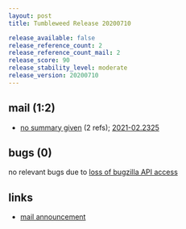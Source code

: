 ```yaml
---
layout: post
title: Tumbleweed Release 20200710

release_available: false
release_reference_count: 2
release_reference_count_mail: 2
release_score: 90
release_stability_level: moderate
release_version: 20200710
---
```


## mail (1:2)

- [no summary given](https://github.com/boombatower/tumbleweed-review/issues/10) (2 refs); [2021-02.2325](https://github.com/boombatower/tumbleweed-review/issues/10)

## bugs (0)

<!--more-->

no relevant bugs due to [loss of bugzilla API access](https://bugzilla.opensuse.org/show_bug.cgi?id=1157722)



## links

- [mail announcement](https://github.com/boombatower/tumbleweed-review/issues/10)
